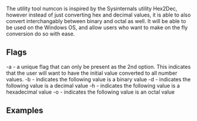 The utility tool numcon is inspired by the Sysinternals utility Hex2Dec, however instead of just converting hex and decimal values, it is able to also convert interchangably between binary and octal as well. It will be able to be used on the Windows OS, and allow users who want to make on the fly conversion do so with ease. 

<h2>Flags</h2>
-a - a unique flag that can only be present as the 2nd option. This indicates that the user will want to have the initial value converted to all number values.
-b - indicates the following value is a binary value
-d - indicates the following value is a decimal value
-h - indicates the following value is a hexadecimal value
-o - indicates the following value is an octal value

<h2>Examples</h2>
